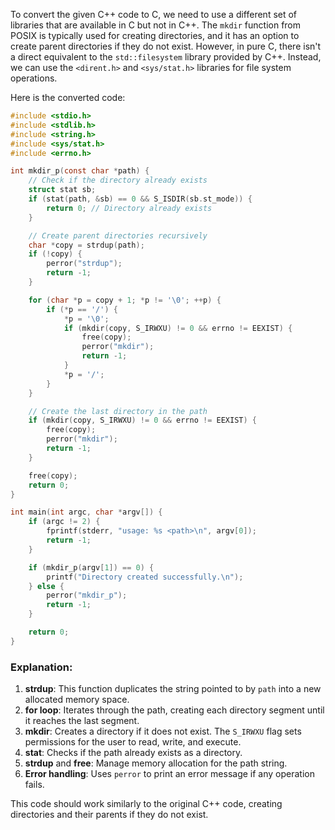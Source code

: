  To convert the given C++ code to C, we need to use a different set of libraries that are available in C but not in C++. The `mkdir` function from POSIX is typically used for creating directories, and it has an option to create parent directories if they do not exist. However, in pure C, there isn't a direct equivalent to the `std::filesystem` library provided by C++. Instead, we can use the `<dirent.h>` and `<sys/stat.h>` libraries for file system operations.

Here is the converted code:

```c
#include <stdio.h>
#include <stdlib.h>
#include <string.h>
#include <sys/stat.h>
#include <errno.h>

int mkdir_p(const char *path) {
    // Check if the directory already exists
    struct stat sb;
    if (stat(path, &sb) == 0 && S_ISDIR(sb.st_mode)) {
        return 0; // Directory already exists
    }

    // Create parent directories recursively
    char *copy = strdup(path);
    if (!copy) {
        perror("strdup");
        return -1;
    }

    for (char *p = copy + 1; *p != '\0'; ++p) {
        if (*p == '/') {
            *p = '\0';
            if (mkdir(copy, S_IRWXU) != 0 && errno != EEXIST) {
                free(copy);
                perror("mkdir");
                return -1;
            }
            *p = '/';
        }
    }

    // Create the last directory in the path
    if (mkdir(copy, S_IRWXU) != 0 && errno != EEXIST) {
        free(copy);
        perror("mkdir");
        return -1;
    }

    free(copy);
    return 0;
}

int main(int argc, char *argv[]) {
    if (argc != 2) {
        fprintf(stderr, "usage: %s <path>\n", argv[0]);
        return -1;
    }

    if (mkdir_p(argv[1]) == 0) {
        printf("Directory created successfully.\n");
    } else {
        perror("mkdir_p");
        return -1;
    }

    return 0;
}
```

### Explanation:
1. **strdup**: This function duplicates the string pointed to by `path` into a new allocated memory space.
2. **for loop**: Iterates through the path, creating each directory segment until it reaches the last segment.
3. **mkdir**: Creates a directory if it does not exist. The `S_IRWXU` flag sets permissions for the user to read, write, and execute.
4. **stat**: Checks if the path already exists as a directory.
5. **strdup** and **free**: Manage memory allocation for the path string.
6. **Error handling**: Uses `perror` to print an error message if any operation fails.

This code should work similarly to the original C++ code, creating directories and their parents if they do not exist.
